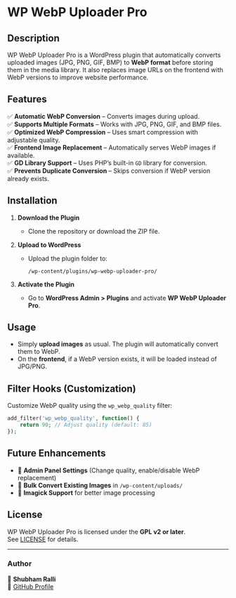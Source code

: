 # WP WebP Uploader Pro

## Description
WP WebP Uploader Pro is a WordPress plugin that automatically converts uploaded images (JPG, PNG, GIF, BMP) to **WebP format** before storing them in the media library. It also replaces image URLs on the frontend with WebP versions to improve website performance.

## Features
✅ **Automatic WebP Conversion** – Converts images during upload.  
✅ **Supports Multiple Formats** – Works with JPG, PNG, GIF, and BMP files.  
✅ **Optimized WebP Compression** – Uses smart compression with adjustable quality.  
✅ **Frontend Image Replacement** – Automatically serves WebP images if available.  
✅ **GD Library Support** – Uses PHP’s built-in `GD` library for conversion.  
✅ **Prevents Duplicate Conversion** – Skips conversion if WebP version already exists.  

## Installation
1. **Download the Plugin**
   - Clone the repository or download the ZIP file.

2. **Upload to WordPress**
   - Upload the plugin folder to:  
     ```
     /wp-content/plugins/wp-webp-uploader-pro/
     ```

3. **Activate the Plugin**
   - Go to **WordPress Admin > Plugins** and activate **WP WebP Uploader Pro**.

## Usage
- Simply **upload images** as usual. The plugin will automatically convert them to WebP.
- On the **frontend**, if a WebP version exists, it will be loaded instead of JPG/PNG.

## Filter Hooks (Customization)
Customize WebP quality using the `wp_webp_quality` filter:
```php
add_filter('wp_webp_quality', function() {
    return 90; // Adjust quality (default: 85)
});
```

## Future Enhancements
- 🔹 **Admin Panel Settings** (Change quality, enable/disable WebP replacement)  
- 🔹 **Bulk Convert Existing Images** in `/wp-content/uploads/`  
- 🔹 **Imagick Support** for better image processing  

## License
WP WebP Uploader Pro is licensed under the **GPL v2 or later**.  
See [LICENSE](https://www.gnu.org/licenses/gpl-2.0.html) for details.

---

### **Author**
👤 **Shubham Ralli**  
🔗 [GitHub Profile](https://github.com/shubham-ralli)
